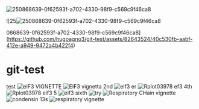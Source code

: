 
![250868639-0f62593f-a702-4330-98f9-c569c9f46ca8](https://github.com/hugoagno3/git-test/assets/82643524/20c5bb9f-a755-4804-9008-44292f50d8de)



![25![250868639-0f62593f-a702-4330-98f9-c569c9f46ca8](https://github.com/hugoagno3/git-test/assets/82643524/8bd47da7-b9a7-4f6a-8189-69142d52bdd1)

0868639-0f62593f-a702-4330-98f9-c569c9f46ca8](https://github.com/hugoagno3/git-test/assets/82643524/40c530fb-aabf-412e-a949-9472a4b422f4)


# git-test
test
![eIF3 VIGNETTE](https://github.com/hugoagno3/git-test/assets/82643524/a5da105a-edaa-49bd-8ae7-ff6a7611140f)
![EIF3 vignetta 2nd](https://github.com/hugoagno3/git-test/assets/82643524/8e4989a9-4cf7-4bd0-a3d0-7a3d31b389bb)
![eif3 er](https://github.com/hugoagno3/git-test/assets/82643524/6673b4cc-d8bb-4b77-94e0-5166a373db06)
![Rplot03978 ef3 4th](https://github.com/hugoagno3/git-test/assets/82643524/b07c825b-6f4b-4b4f-8e3a-481419f11bf1)
![Rplot03978 eif3 5](https://github.com/hugoagno3/git-test/assets/82643524/f6094d5d-53cb-4a1c-9b80-16fbf4f29827)
![eif3 sixth](https://github.com/hugoagno3/git-test/assets/82643524/34528810-3cbc-4bd6-9df5-fd9ec7b591b0)
![try](https://github.com/hugoagno3/git-test/assets/82643524/5bd12f60-ce1d-4605-87f6-ebdfb96850ab)
![Respiratory CHain vignette](https://github.com/hugoagno3/git-test/assets/82643524/e4e22c8e-ce61-4216-bddd-d427a7d0c9ab)
![condensin 13s](https://github.com/hugoagno3/git-test/assets/82643524/85db2719-eb81-4500-81b0-2873f8929b4c)
![respiratory vignette](https://github.com/hugoagno3/git-test/assets/82643524/7395675d-00dd-4f7f-a6cc-9f35122fe043)
